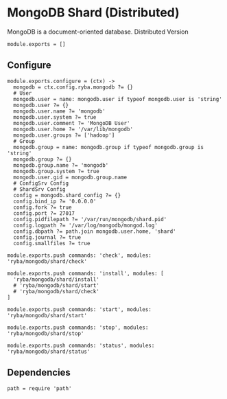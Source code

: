 
# MongoDB Shard (Distributed)

MongoDB is a document-oriented database. Distributed Version

    module.exports = []

## Configure

    module.exports.configure = (ctx) ->
      mongodb = ctx.config.ryba.mongodb ?= {}
      # User
      mongodb.user = name: mongodb.user if typeof mongodb.user is 'string'
      mongodb.user ?= {}
      mongodb.user.name ?= 'mongodb'
      mongodb.user.system ?= true
      mongodb.user.comment ?= 'MongoDB User'
      mongodb.user.home ?= '/var/lib/mongodb'
      mongodb.user.groups ?= ['hadoop']
      # Group
      mongodb.group = name: mongodb.group if typeof mongodb.group is 'string'
      mongodb.group ?= {}
      mongodb.group.name ?= 'mongodb'
      mongodb.group.system ?= true
      mongodb.user.gid = mongodb.group.name
      # ConfigSrv Config
      # ShardSrv Config
      config = mongodb.shard_config ?= {}
      config.bind_ip ?= '0.0.0.0'
      config.fork ?= true
      config.port ?= 27017
      config.pidfilepath ?= '/var/run/mongodb/shard.pid'
      config.logpath ?= '/var/log/mongodb/mongod.log'
      config.dbpath ?= path.join mongodb.user.home, 'shard'
      config.journal ?= true
      config.smallfiles ?= true

    module.exports.push commands: 'check', modules: 'ryba/mongodb/shard/check'

    module.exports.push commands: 'install', modules: [
      'ryba/mongodb/shard/install'
      # 'ryba/mongodb/shard/start'
      # 'ryba/mongodb/shard/check'
    ]

    module.exports.push commands: 'start', modules: 'ryba/mongodb/shard/start'

    module.exports.push commands: 'stop', modules: 'ryba/mongodb/shard/stop'

    module.exports.push commands: 'status', modules: 'ryba/mongodb/shard/status'

## Dependencies

    path = require 'path'
